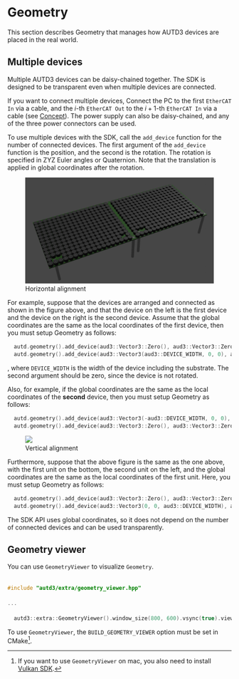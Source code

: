 # Geometry

This section describes Geometry that manages how AUTD3 devices are placed in the real world.

## Multiple devices

Multiple AUTD3 devices can be daisy-chained together.
The SDK is designed to be transparent even when multiple devices are connected.

If you want to connect multiple devices,
Connect the PC to the first `EtherCAT In` via a cable, and the $i$-th `EtherCAT Out` to the $i+1$-th `EtherCAT In` via a cable (see [Concept](concept.md)).
The power supply can also be daisy-chained, and any of the three power connectors can be used.

To use multiple devices with the SDK, call the `add_device` function for the number of connected devices.
The first argument of the `add_device` function is the position, and the second is the rotation.
The rotation is specified in ZYZ Euler angles or Quaternion.
Note that the translation is applied in global coordinates after the rotation.

<figure>
  <img src="../fig/Users_Manual/autd_hori.jpg"/>
  <figcaption>Horizontal alignment</figcaption>
</figure>

For example, suppose that the devices are arranged and connected as shown in the figure above, and that the device on the left is the first device and the device on the right is the second device.
Assume that the global coordinates are the same as the local coordinates of the first device, then you must setup Geometry as follows:

```cpp
  autd.geometry().add_device(aud3::Vector3::Zero(), aud3::Vector3::Zero());
  autd.geometry().add_device(aud3::Vector3(aud3::DEVICE_WIDTH, 0, 0), aud3::Vector3::Zero());
```
, where `DEVICE_WIDTH` is the width of the device including the substrate.
The second argument should be zero, since the device is not rotated.

Also, for example, if the global coordinates are the same as the local coordinates of the **second** device, then you must setup Geometry as follows:

```cpp
  autd.geometry().add_device(aud3::Vector3(-aud3::DEVICE_WIDTH, 0, 0), aud3::Vector3::Zero());
  autd.geometry().add_device(aud3::Vector3::Zero(), aud3::Vector3::Zero());
````

<figure>
  <img src="../fig/Users_Manual/autd_vert.jpg"/>
  <figcaption>Vertical alignment</figcaption>
</figure>

Furthermore, suppose that the above figure is the same as the one above, with the first unit on the bottom, the second unit on the left, and the global coordinates are the same as the local coordinates of the first unit.
Here, you must setup Geometry as follows:

```cpp
  autd.geometry().add_device(aud3::Vector3::Zero(), aud3::Vector3::Zero());
  autd.geometry().add_device(aud3::Vector3(0, 0, aud3::DEVICE_WIDTH), aud3::Vector3(0, autd3::pi / 2.0, 0));
````

The SDK API uses global coordinates, so it does not depend on the number of connected devices and can be used transparently.

## Geometry viewer

You can use `GeometryViewer` to visualize `Geometry`.

```cpp

#include "autd3/extra/geometry_viewer.hpp"

...

  autd3::extra::GeometryViewer().window_size(800, 600).vsync(true).view(autd.geometry());
```

To use `GeometryViewer`, the `BUILD_GEOMETRY_VIEWER` option must be set in CMake[^vulkan_mac].

[^vulkan_mac]: If you want to use `GeometryViewer` on mac, you also need to install [Vulkan SDK](https://www.lunarg.com/vulkan-sdk/).
